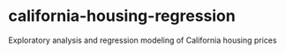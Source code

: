 # california-housing-regression
Exploratory analysis and regression modeling of California housing prices
